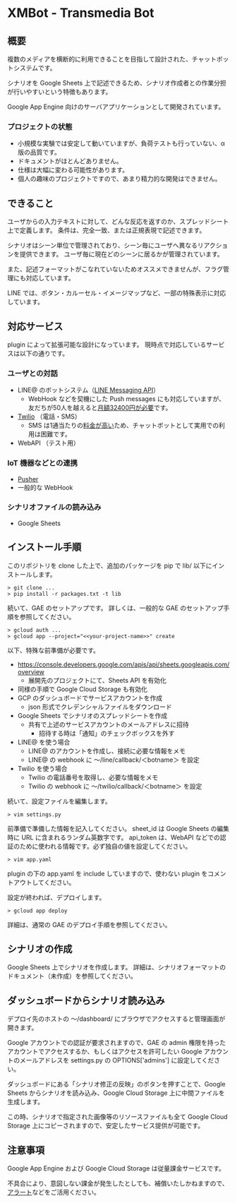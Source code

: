 # XMBot - Transmedia Bot

## 概要

複数のメディアを横断的に利用できることを目指して設計された、チャットボットシステムです。

シナリオを Google Sheets 上で記述できるため、シナリオ作成者との作業分担が行いやすいという特徴もあります。

Google App Engine 向けのサーバアプリケーションとして開発されています。

### プロジェクトの状態

- 小規模な実験では安定して動いていますが、負荷テストも行っていない、α版の品質です。
- ドキュメントがほとんどありません。
- 仕様は大幅に変わる可能性があります。
- 個人の趣味のプロジェクトですので、あまり精力的な開発はできません。

## できること

ユーザからの入力テキストに対して、どんな反応を返すのか、スプレッドシート上で定義します。
条件は、完全一致、または正規表現で記述できます。

シナリオはシーン単位で管理されており、シーン毎にユーザへ異なるリアクションを提供できます。
ユーザ毎に現在どのシーンに居るかが管理されています。

また、記述フォーマットがこなれていないためオススメできませんが、フラグ管理にも対応しています。

LINE では、ボタン・カルーセル・イメージマップなど、一部の特殊表示に対応しています。

## 対応サービス

plugin によって拡張可能な設計になっています。
現時点で対応しているサービスは以下の通りです。

### ユーザとの対話

- LINE@ のボットシステム（[LINE Messaging API](https://developers.line.me/ja/services/messaging-api/)）
  - WebHook などを契機にした Push messages にも対応していますが、友だちが50人を越えると[月額32400円が必要](https://at.line.me/jp/plan)です。
- [Twilio](https://twilio.kddi-web.com/) （電話・SMS）
  - SMS は1通当たりの[料金が高い](https://twilio.kddi-web.com/price/)ため、チャットボットとして実用での利用は困難です。
- WebAPI （テスト用）

### IoT 機器などとの連携

- [Pusher](https://pusher.com/)
- 一般的な WebHook

### シナリオファイルの読み込み

- Google Sheets

## インストール手順

このリポジトリを clone した上で、追加のパッケージを pip で lib/ 以下にインストールします。

    > git clone ...
    > pip install -r packages.txt -t lib

続いて、GAE のセットアップです。
詳しくは、一般的な GAE のセットアップ手順を参照してください。

    > gcloud auth ...
    > gcloud app --project="<<your-project-name>>" create

以下、特殊な前準備が必要です。

- https://console.developers.google.com/apis/api/sheets.googleapis.com/overview
  - 展開先のプロジェクトにて、Sheets API を有効化
- 同様の手順で Google Cloud Storage も有効化
- GCP のダッシュボードでサービスアカウントを作成
  - json 形式でクレデンシャルファイルをダウンロード
- Google Sheets でシナリオのスプレッドシートを作成
  - 共有で上述のサービスアカウントのメールアドレスに招待
    - 招待する時は「通知」のチェックボックスを外す
- LINE@ を使う場合
  - LINE@ のアカウントを作成し、接続に必要な情報をメモ
  - LINE@ の webhook に 〜/line/callback/＜botname＞ を設定
- Twilio を使う場合
  - Twilio の電話番号を取得し、必要な情報をメモ
  - Twilio の webhook に 〜/twilio/callback/＜botname＞ を設定

続いて、設定ファイルを編集します。

    > vim settings.py

前準備で準備した情報を記入してください。
sheet_id は Google Sheets の編集時に URL に含まれるランダム英数字です。
api_token は、WebAPI などでの認証のために使われる情報です。必ず独自の値を設定してください。

    > vim app.yaml

plugin の下の app.yaml を include していますので、使わない plugin をコメントアウトしてください。

設定が終われば、デプロイします。

    > gcloud app deploy

詳細は、通常の GAE のデプロイ手順を参照してください。

## シナリオの作成

Google Sheets 上でシナリオを作成します。
詳細は、シナリオフォーマットのドキュメント（未作成）を参照してください。

## ダッシュボードからシナリオ読み込み

デプロイ先のホストの 〜/dashboard/ にブラウザでアクセスすると管理画面が開きます。

Google アカウントでの認証が要求されますので、GAE の admin 権限を持ったアカウントでアクセスするか、もしくはアクセスを許可したい Google アカウントのメールアドレスを settings.py の OPTIONS['admins'] に設定してください。

ダッシュボードにある「シナリオ修正の反映」のボタンを押すことで、Google Sheets からシナリオを読み込み、Google Cloud Storage 上に中間ファイルを生成します。

この時、シナリオで指定された画像等のリソースファイルも全て Google Cloud Storage 上にコピーされますので、安定したサービス提供が可能です。

## 注意事項

Google App Engine および Google Cloud Storage は従量課金サービスです。

不具合により、意図しない課金が発生したとしても、補償いたしかねますので、[アラート](https://cloud.google.com/billing/docs/how-to/budgets?hl=ja&ref_topic=6288636&visit_id=1-636539550464473783-319035179&rd=1)などをご活用ください。
